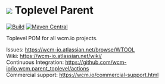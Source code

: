 <img src="https://wcm.io/images/favicon-16@2x.png"/> Toplevel Parent
======
[![Build](https://github.com/wcm-io/io.wcm.parent_toplevel/workflows/Build/badge.svg?branch=develop)](https://github.com/wcm-io/io.wcm.parent_toplevel/actions?query=workflow%3ABuild+branch%3Adevelop)
[![Maven Central](https://img.shields.io/maven-central/v/io.wcm/io.wcm.parent_toplevel)](https://repo1.maven.org/maven2/io/wcm/io.wcm.parent_toplevel/)

Toplevel POM for all wcm.io projects.

Issues: https://wcm-io.atlassian.net/browse/WTOOL<br/>
Wiki: https://wcm-io.atlassian.net/wiki/<br/>
Continuous Integration: https://github.com/wcm-io/io.wcm.parent_toplevel/actions<br/>
Commercial support: https://wcm.io/commercial-support.html
